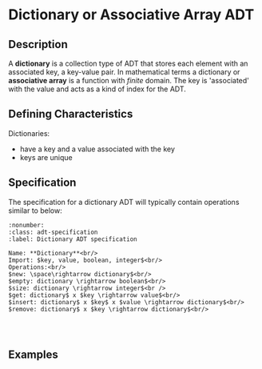 # Dictionary or Associative Array ADT

## Description
A **dictionary** is a collection type of ADT that stores each element with an associated key, a key-value pair. In mathematical terms a dictionary or **associative array** is a function with $finite$ domain. The key is 'associated' with the value and acts as a kind of index for the ADT.

## Defining Characteristics
Dictionaries:
- have a key and a value associated with the key
- keys are unique

## Specification

The specification for a dictionary ADT will typically contain operations similar to below:

```{prf:definition}
:nonumber:
:class: adt-specification
:label: Dictionary ADT specification

Name: **Dictionary**<br/>
Import: $key, value, boolean, integer$<br/>
Operations:<br/>
$new: \space\rightarrow dictionary$<br/>
$empty: dictionary \rightarrow boolean$<br/>
$size: dictionary \rightarrow integer$<br />
$get: dictionary$ x $key \rightarrow value$<br/>
$insert: dictionary$ x $key$ x $value \rightarrow dictionary$<br/>
$remove: dictionary$ x $key \rightarrow dictionary$<br/>




```



## Examples